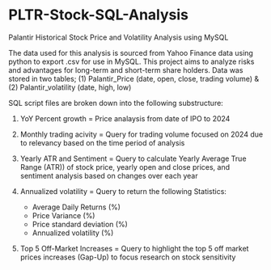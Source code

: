# PLTR-Stock-SQL-Analysis
Palantir Historical Stock Price and Volatility Analysis using MySQL

The data used for this analysis is sourced from Yahoo Finance data using python to export .csv for use in MySQL. This project aims to analyze risks and advantages for long-term and short-term share holders. Data was stored in two tables; (1) Palantir_Price (date, open, close, trading volume) & (2) Palantir_volatility (date, high, low) 

SQL script files are broken down into the following substructure:

1. YoY Percent growth = Price analaysis from date of IPO to 2024
  
2. Monthly trading acivity = Query for trading volume focused on 2024 due to relevancy based on the time period of analysis
  
3. Yearly ATR and Sentiment = Query to calculate Yearly Average True Range (ATR)) of stock price, yearly open and close prices, and sentiment analysis based on changes over each year

4. Annualized volatility = Query to return the following Statistics:
   - Average Daily Returns (%)
   - Price Variance (%)
   - Price standard deviation (%)
   - Annualized volatility (%)
                                        

6. Top 5 Off-Market Increases = Query to highlight the top 5 off market prices increases (Gap-Up) to focus research on stock sensitivity


